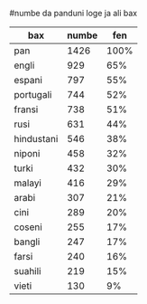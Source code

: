 #numbe da panduni loge ja ali bax

| bax | numbe | fen |
|-----|-------|-----|
| pan | 1426 | 100% |
| engli | 929 | 65% |
| espani | 797 | 55% |
| portugali | 744 | 52% |
| fransi | 738 | 51% |
| rusi | 631 | 44% |
| hindustani | 546 | 38% |
| niponi | 458 | 32% |
| turki | 432 | 30% |
| malayi | 416 | 29% |
| arabi | 307 | 21% |
| cini | 289 | 20% |
| coseni | 255 | 17% |
| bangli | 247 | 17% |
| farsi | 240 | 16% |
| suahili | 219 | 15% |
| vieti | 130 | 9% |
